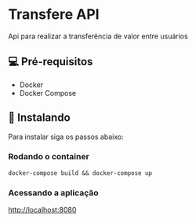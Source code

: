 # Transfere API
Api para realizar a transferência de valor entre usuários

## 💻 Pré-requisitos
* Docker
* Docker Compose

## 🚀 Instalando
Para instalar siga os passos abaixo:

### Rodando o container
```
docker-compose build && docker-compose up
```

### Acessando a aplicação
[http://localhost:8080](http://localhost:8080)
